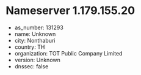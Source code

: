 # Nameserver 1.179.155.20

* as_number: 131293
* name: Unknown
* city: Nonthaburi
* country: TH
* organization: TOT Public Company Limited
* version: Unknown
* dnssec: false

